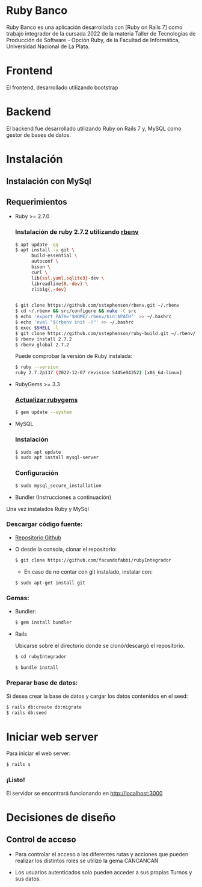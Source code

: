 # Ruby Banco

Ruby Banco es una aplicación desarrollada con [Ruby on Rails 7] como trabajo integrador de la cursada 2022 de la materia Taller de Tecnologías de Producción de Software - Opción Ruby, de la Facultad de Informática, Universidad Nacional de La Plata.

# Frontend

El frontend, desarrollado utilizando bootstrap

# Backend

El backend fue desarrollado utilizando Ruby on Rails 7 y, MySQL como gestor de bases de datos.

# Instalación

## Instalación con MySql

## Requerimientos

* Ruby >= 2.7.0

  ### Instalación de ruby 2.7.2 utilizando [rbenv](https://github.com/rbenv/rbenv)
  ```bash
  $ apt update -qq
  $ apt install -y git \
        build-essential \
        autoconf \
        bison \
        curl \
        lib{ssl,yaml,sqlite3}-dev \
        libreadline{8,-dev} \
        zlib1g{,-dev}


  $ git clone https://github.com/sstephenson/rbenv.git ~/.rbenv
  $ cd ~/.rbenv && src/configure && make -C src
  $ echo 'export PATH="$HOME/.rbenv/bin:$PATH"' >> ~/.bashrc
  $ echo 'eval "$(rbenv init -)"' >> ~/.bashrc
  $ exec $SHELL -l
  $ git clone https://github.com/sstephenson/ruby-build.git ~/.rbenv/plugins /ruby-build
  $ rbenv install 2.7.2
  $ rbenv global 2.7.2
  ```
  Puede comprobar la versión de Ruby instalada:
  ```bash
  $ ruby --version
  ruby 2.7.2p137 (2022-12-07 revision 5445e04352) [x86_64-linux]
  ```

* RubyGems >= 3.3

  ### [Actualizar rubygems](https://rubygems.org/pages/download)

  ```bash
  $ gem update --system
  ```
  
* MySQL
  ### Instalación

  ```bash
  $ sudo apt update
  $ sudo apt install mysql-server	
  ```

  ### Configuración

  ```bash
  $ sudo mysql_secure_installation
  ```

* Bundler (Instrucciones a continuación)

Una vez instalados Ruby y MySql
### Descargar código fuente:
* [Repositorio Github](https://github.com/facundofabbi/rubyIntegrador)
* O desde la consola, clonar el repositorio:

  ```bash
  $ git clone https://github.com/facundofabbi/rubyIntegrador
  ```
  * En caso de no contar con git instalado, instalar con:
  ```bash
  $ sudo apt-get install git
  ```
  
### Gemas:
* Bundler:
  ```bash
  $ gem install bundler
  ```
* Rails 

  Ubicarse sobre el directorio donde se clonó/descargó el repositorio.

  ```bash
  $ cd rubyIntegrador
  ```

  ```bash
  $ bundle install
  ```
  
### Preparar base de datos:

Si desea crear la base de datos y cargar los datos contenidos en el seed:

```bash
$ rails db:create db:migrate
$ rails db:seed
```



# Iniciar web server

Para iniciar el web server:
```bash
$ rails s
```

### ¡Listo!
El servidor se encontrará funcionando en [http://localhost:3000](http://localhost:3000)


# Decisiones de diseño

## Control de acceso
- Para controlar el acceso a las diferentes rutas y acciones que pueden realizar los distintos roles se utilizó la gema CANCANCAN

- Los usuarios autenticados solo pueden acceder a sus propias Turnos y sus datos.
